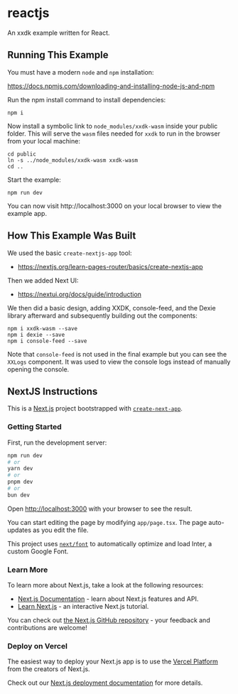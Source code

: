 # reactjs

An xxdk example written for React.

## Running This Example

You must have a modern `node` and `npm` installation:

https://docs.npmjs.com/downloading-and-installing-node-js-and-npm

Run the npm install command to install dependencies:

```
npm i
```

Now install a symbolic link to `node_modules/xxdk-wasm` inside your public folder. This will serve the `wasm` files needed for `xxdk` to run in the browser from your local machine:

```
cd public
ln -s ../node_modules/xxdk-wasm xxdk-wasm
cd ..
```

Start the example:

```
npm run dev
```

You can now visit http://localhost:3000 on your local browser to view
the example app.

## How This Example Was Built

We used the basic `create-nextjs-app` tool:

* https://nextjs.org/learn-pages-router/basics/create-nextjs-app

Then we added Next UI:

* https://nextui.org/docs/guide/introduction

We then did a basic design, adding XXDK, console-feed, and the Dexie
library afterward and subsequently building out the components:

```
npm i xxdk-wasm --save
npm i dexie --save
npm i console-feed --save
```

Note that `console-feed` is not used in the final example but you can
see the `XXLogs` component. It was used to view the console logs
instead of manually opening the console.

## NextJS Instructions

This is a [Next.js](https://nextjs.org/) project bootstrapped with [`create-next-app`](https://github.com/vercel/next.js/tree/canary/packages/create-next-app).

### Getting Started

First, run the development server:

```bash
npm run dev
# or
yarn dev
# or
pnpm dev
# or
bun dev
```

Open [http://localhost:3000](http://localhost:3000) with your browser to see the result.

You can start editing the page by modifying `app/page.tsx`. The page auto-updates as you edit the file.

This project uses [`next/font`](https://nextjs.org/docs/basic-features/font-optimization) to automatically optimize and load Inter, a custom Google Font.

### Learn More

To learn more about Next.js, take a look at the following resources:

- [Next.js Documentation](https://nextjs.org/docs) - learn about Next.js features and API.
- [Learn Next.js](https://nextjs.org/learn) - an interactive Next.js tutorial.

You can check out [the Next.js GitHub repository](https://github.com/vercel/next.js/) - your feedback and contributions are welcome!

### Deploy on Vercel

The easiest way to deploy your Next.js app is to use the [Vercel Platform](https://vercel.com/new?utm_medium=default-template&filter=next.js&utm_source=create-next-app&utm_campaign=create-next-app-readme) from the creators of Next.js.

Check out our [Next.js deployment documentation](https://nextjs.org/docs/deployment) for more details.
